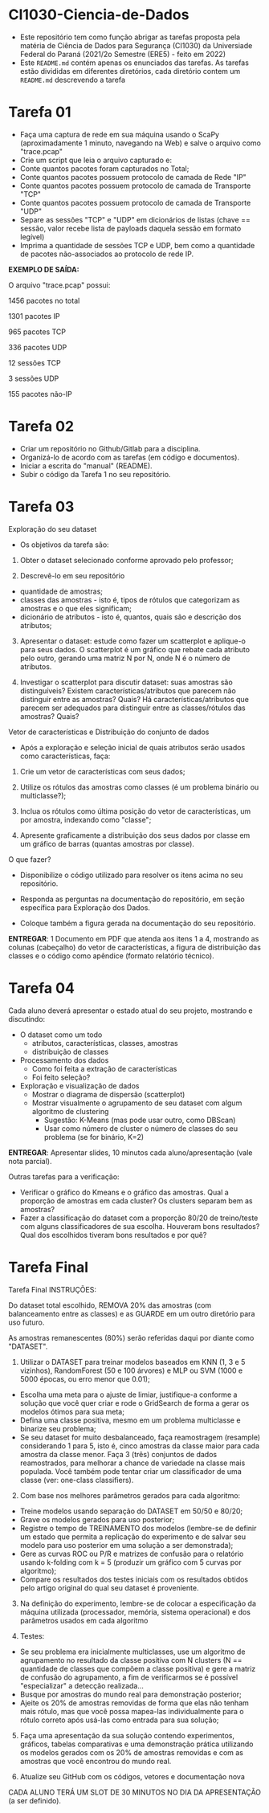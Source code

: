 # CI1030-Ciencia-de-Dados

- Este repositório tem como função abrigar as tarefas proposta pela matéria de Ciência de Dados para Segurança (CI1030) da Universiade Federal do Paraná (2021/2o Semestre (ERE5) - feito em 2022)
- Este `README.md` contém apenas os enunciados das tarefas. As tarefas estão divididas em diferentes diretórios, cada diretório contem um `README.md` descrevendo a tarefa

# Tarefa 01

- Faça uma captura de rede em sua máquina usando o ScaPy (aproximadamente 1 minuto, navegando na Web) e salve o arquivo como "trace.pcap"
- Crie um script que leia o arquivo capturado e:
- Conte quantos pacotes foram capturados no Total;
- Conte quantos pacotes possuem protocolo de camada de Rede "IP"
- Conte quantos pacotes possuem protocolo de camada de Transporte "TCP"
- Conte quantos pacotes possuem protocolo de camada de Transporte "UDP"
- Separe as sessões "TCP" e "UDP" em dicionários de listas (chave == sessão, valor recebe lista de payloads daquela sessão em formato legível)
- Imprima a quantidade de sessões TCP e UDP, bem como a quantidade de pacotes não-associados ao protocolo de rede IP.

__EXEMPLO DE SAÍDA:__

O arquivo "trace.pcap" possui:

1456 pacotes no total

1301 pacotes IP

965 pacotes TCP

336 pacotes UDP

12 sessões TCP

3 sessões UDP

155 pacotes não-IP


# Tarefa 02
- Criar um repositório no Github/Gitlab para a disciplina.
- Organizá-lo de acordo com as tarefas (em código e documentos).
- Iniciar a escrita do "manual" (README).
- Subir o código da Tarefa 1 no seu repositório.

# Tarefa 03

Exploração do seu dataset

- Os objetivos da tarefa são:

1. Obter o dataset selecionado conforme aprovado pelo professor;

2. Descrevê-lo em seu repositório
- quantidade de amostras;
- classes das amostras - isto é, tipos de rótulos que categorizam as amostras e o que eles significam;
- dicionário de atributos - isto é, quantos, quais são e descrição dos atributos;

3. Apresentar o dataset: estude como fazer um scatterplot e aplique-o para seus dados. O scatterplot é um gráfico que rebate cada atributo pelo outro, gerando uma matriz N por N, onde N é o número de atributos.

4. Investigar o scatterplot para discutir dataset: suas amostras são distinguíveis? Existem características/atributos que parecem não distinguir entre as amostras? Quais? Há características/atributos que parecem ser adequados para distinguir entre as classes/rótulos das amostras? Quais?

Vetor de características e Distribuição do conjunto de dados

- Após a exploração e seleção inicial de quais atributos serão usados como características, faça:

1. Crie um vetor de características com seus dados;

2. Utilize os rótulos das amostras como classes (é um problema binário ou multiclasse?);

3. Inclua os rótulos como última posição do vetor de características, um por amostra, indexando como "classe";

4. Apresente graficamente a distribuição dos seus dados por classe em um gráfico de barras (quantas amostras por classe).

O que fazer?

- Disponibilize o código utilizado para resolver os itens acima no seu repositório. 

- Responda as perguntas na documentação do repositório, em seção específica para Exploração dos Dados.

- Coloque também a figura gerada na documentação do seu repositório. 

__ENTREGAR__: 1 Documento em PDF que atenda aos itens 1 a 4, mostrando as colunas (cabeçalho) do vetor de características, a figura de distribuição das classes e o código como apêndice (formato relatório técnico). 

# Tarefa 04

Cada aluno deverá apresentar o estado atual do seu projeto, mostrando e discutindo:

- O dataset como um todo
    - atributos, características, classes, amostras
    - distribuição de classes
- Processamento dos dados
    - Como foi feita a extração de características
    - Foi feito seleção?
- Exploração e visualização de dados
    - Mostrar o diagrama de dispersão (scatterplot)
    - Mostrar visualmente o agrupamento de seu dataset com algum algoritmo de clustering
        - Sugestão: K-Means (mas pode usar outro, como DBScan)
        - Usar como número de cluster o número de classes do seu problema (se for binário, K=2)

__ENTREGAR__: Apresentar slides, 10 minutos cada aluno/apresentação (vale nota parcial).

Outras tarefas para a verificação:
    
- Verificar o gráfico do Kmeans e o gráfico das amostras. Qual a proporção de amostras em cada cluster? Os clusters separam bem as amostras?
- Fazer a classificação do dataset com a proporção 80/20 de treino/teste com alguns classificadores de sua escolha. Houveram bons resultados? Qual dos escolhidos tiveram bons resultados e por quê?


# Tarefa Final

Tarefa Final
INSTRUÇÕES:

Do dataset total escolhido, REMOVA 20% das amostras (com balanceamento entre as classes) e as GUARDE em um outro diretório para uso futuro.

As amostras remanescentes (80%) serão referidas daqui por diante como "DATASET".

1. Utilizar o DATASET para treinar modelos baseados em KNN (1, 3 e 5 vizinhos), RandomForest (50 e 100 árvores) e MLP ou SVM (1000 e 5000 épocas, ou erro menor que 0.01);

- Escolha uma meta para o ajuste de limiar, justifique-a conforme a solução que você quer criar e rode o GridSearch de forma a gerar os modelos ótimos para sua meta;
- Defina uma classe positiva, mesmo em um problema multiclasse e binarize seu problema;
- Se seu dataset for muito desbalanceado, faça reamostragem (resample) considerando 1 para 5, isto é, cinco amostras da classe maior para cada amostra da classe menor. Faça 3 (três) conjuntos de dados reamostrados, para melhorar a chance de variedade na classe mais populada. Você também pode tentar criar um classificador de uma classe (ver: one-class classifiers).
2. Com base nos melhores parâmetros gerados para cada algoritmo:

- Treine modelos usando separação do DATASET em 50/50 e 80/20;
- Grave os modelos gerados para uso posterior;
- Registre o tempo de TREINAMENTO dos modelos (lembre-se de definir um estado que permita a replicação do experimento e de salvar seu modelo para uso posterior em uma solução a ser demonstrada);
- Gere as curvas ROC ou P/R e matrizes de confusão para o relatório usando k-folding com k = 5 (produzir um gráfico com 5 curvas por algoritmo);
- Compare os resultados dos testes iniciais com os resultados obtidos pelo artigo original do qual seu dataset é proveniente.
3. Na definição do experimento, lembre-se de colocar a especificação da máquina utilizada (processador, memória, sistema operacional) e dos parâmetros usados em cada algoritmo

4. Testes:

- Se seu problema era inicialmente multiclasses, use um algoritmo de agrupamento no resultado da classe positiva com N clusters (N == quantidade de classes que compõem a classe positiva) e gere a matriz de confusão do agrupamento, a fim de verificarmos se é possível "especializar" a detecção realizada...
- Busque por amostras do mundo real para demonstração posterior;
- Ajeite os 20% de amostras removidas de forma que elas não tenham mais rótulo, mas que você possa mapea-las individualmente para o rótulo correto após usá-las como entrada para sua solução;
5. Faça uma apresentação da sua solução contendo experimentos, gráficos, tabelas comparativas e uma demonstração prática utilizando os modelos gerados com os 20% de amostras removidas e com as amostras que você encontrou do mundo real.

6. Atualize seu GitHub com os códigos, vetores e documentação nova

CADA ALUNO TERÁ UM SLOT DE 30 MINUTOS NO DIA DA APRESENTAÇÃO (a ser definido).